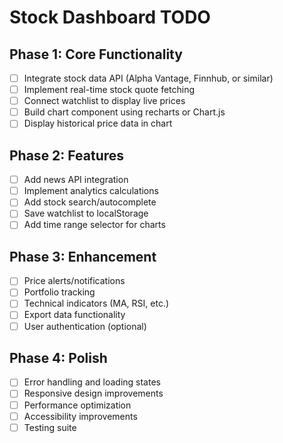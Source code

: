 # Stock Dashboard TODO

## Phase 1: Core Functionality
- [ ] Integrate stock data API (Alpha Vantage, Finnhub, or similar)
- [ ] Implement real-time stock quote fetching
- [ ] Connect watchlist to display live prices
- [ ] Build chart component using recharts or Chart.js
- [ ] Display historical price data in chart

## Phase 2: Features
- [ ] Add news API integration
- [ ] Implement analytics calculations
- [ ] Add stock search/autocomplete
- [ ] Save watchlist to localStorage
- [ ] Add time range selector for charts

## Phase 3: Enhancement
- [ ] Price alerts/notifications
- [ ] Portfolio tracking
- [ ] Technical indicators (MA, RSI, etc.)
- [ ] Export data functionality
- [ ] User authentication (optional)

## Phase 4: Polish
- [ ] Error handling and loading states
- [ ] Responsive design improvements
- [ ] Performance optimization
- [ ] Accessibility improvements
- [ ] Testing suite
